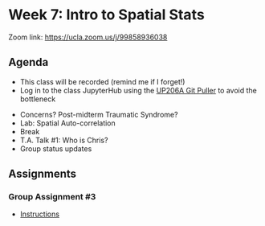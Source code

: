 # Week 7: Intro to Spatial Stats

Zoom link: https://ucla.zoom.us/j/99858936038

## Agenda
*   This class will be recorded (remind me if I forget!)
*   Log in to the class JupyterHub using the [UP206A Git Puller](https://jupyter.idre.ucla.edu/hub/user-redirect/git-pull?repo=https%3A%2F%2Fgithub.com%2Fyohman%2F21F-UP206A&urlpath=lab%2Ftree%2F21F-UP206A%2F&branch=master) to avoid the bottleneck
- Concerns? Post-midterm Traumatic Syndrome?
- Lab: Spatial Auto-correlation
- Break
- T.A. Talk #1: Who is Chris?
- Group status updates

## Assignments

### Group Assignment #3

- [Instructions](../../Group%20Assignments/GroupAssignment3.md)
